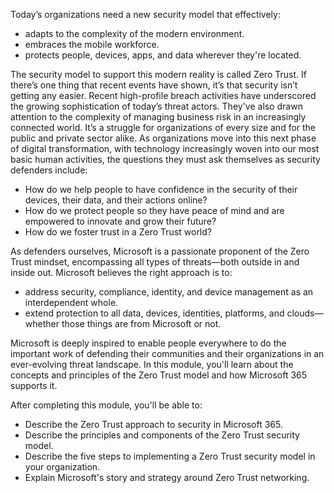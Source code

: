 Today’s organizations need a new security model that effectively:

 -  adapts to the complexity of the modern environment.
 -  embraces the mobile workforce.
 -  protects people, devices, apps, and data wherever they're located.

The security model to support this modern reality is called Zero Trust. If there’s one thing that recent events have shown, it’s that security isn’t getting any easier. Recent high-profile breach activities have underscored the growing sophistication of today’s threat actors. They've also drawn attention to the complexity of managing business risk in an increasingly connected world. It’s a struggle for organizations of every size and for the public and private sector alike. As organizations move into this next phase of digital transformation, with technology increasingly woven into our most basic human activities, the questions they must ask themselves as security defenders include:

 -  How do we help people to have confidence in the security of their devices, their data, and their actions online?
 -  How do we protect people so they have peace of mind and are empowered to innovate and grow their future?
 -  How do we foster trust in a Zero Trust world?

As defenders ourselves, Microsoft is a passionate proponent of the Zero Trust mindset, encompassing all types of threats—both outside in and inside out. Microsoft believes the right approach is to:

 -  address security, compliance, identity, and device management as an interdependent whole.
 -  extend protection to all data, devices, identities, platforms, and clouds—whether those things are from Microsoft or not.

Microsoft is deeply inspired to enable people everywhere to do the important work of defending their communities and their organizations in an ever-evolving threat landscape. In this module, you'll learn about the concepts and principles of the Zero Trust model and how Microsoft 365 supports it.

After completing this module, you'll be able to:

 -  Describe the Zero Trust approach to security in Microsoft 365.
 -  Describe the principles and components of the Zero Trust security model.
 -  Describe the five steps to implementing a Zero Trust security model in your organization.
 -  Explain Microsoft's story and strategy around Zero Trust networking.


